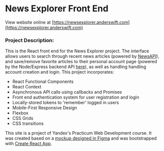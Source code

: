# News Explorer Front End
View website online at [https://newsexplorer.anderswift.com](https://newsexplorer.anderswift.com)

### Project Description:
This is the React front end for the News Explorer project. The interface allows users to search through recent news articles (powered by [NewsAPI](https://newsapi.org/)), and save/remove favorite articles to their personal account page (powered by the Node/Express backend API [here](https://github.com/anderswift/news-explorer-api)), as well as handling handling account creation and login. This project incorporates:

* React Functional Components
* React Context
* Asynchronous API calls using callbacks and Promises
* Front end authentication system for user registration and login
* Locally-stored tokens to 'remember' logged in users
* Mobile-First Responsive Design
* Flexbox
* CSS Grids
* CSS transitions


This site is a project of Yandex's Practicum Web Development course. It was created based on a [mockup designed in Figma](https://www.figma.com/file/z1bxDn7eBEDlsDhnZ9dtin/Your-Final-Project?node-id=0%3A1) and was bootstrapped with [Create React App](https://github.com/facebook/create-react-app).
